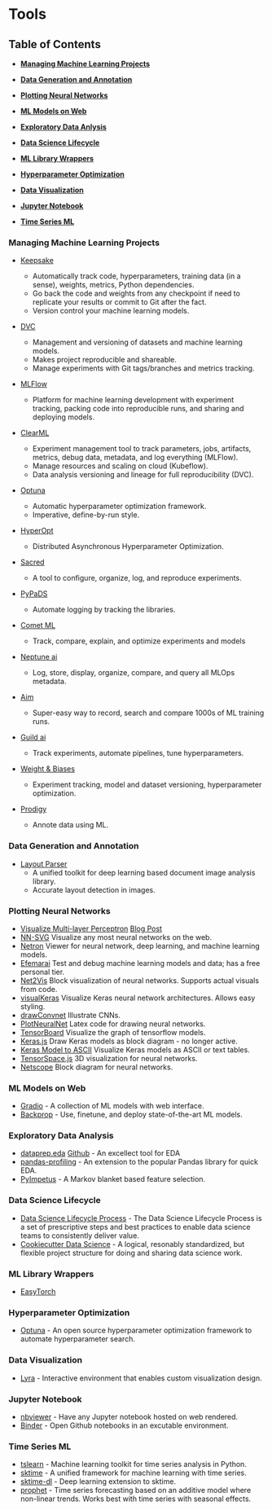 # Tools
## Table of Contents

* **[Managing Machine Learning Projects](#managing-machine-learning-projects)**

* **[Data Generation and Annotation](#data-generation-and-annotation)**

* **[Plotting Neural Networks](#plotting-neural-networks)**

* **[ML Models on Web](#ml-models-on-web)**

* **[Exploratory Data Anlysis](#exploratory-data-analysis)**

* **[Data Science Lifecycle](#data-science-lifecycle)**

* **[ML Library Wrappers](#ml-library-wrappers)**

* **[Hyperparameter Optimization](#hyperparameter-optimization)**

* **[Data Visualization](#data-visualization)**

* **[Jupyter Notebook](#jupyter-notebook)**

* **[Time Series ML](#time-series-ml)**

### Managing Machine Learning Projects
- [Keepsake](https://github.com/replicate/keepsake) 
   - Automatically track code, hyperparameters, training data (in a sense), weights, metrics, Python dependencies.
   - Go back the code and weights from any checkpoint if need to replicate your results or commit to Git after the fact.
   - Version control your machine learning models.

- [DVC](https://github.com/iterative/dvc)
   - Management and versioning of datasets and machine learning models. 
   - Makes project reproducible and shareable.
   - Manage experiments with Git tags/branches and metrics tracking.

- [MLFlow](https://github.com/mlflow/mlflow)
   - Platform for machine learning development with experiment tracking, packing code into reproducible runs, and sharing and deploying models.

- [ClearML](https://clear.ml/)
   - Experiment management tool to track parameters, jobs, artifacts, metrics, debug data, metadata, and log everything (MLFlow).
   - Manage resources and scaling on cloud (Kubeflow).
   - Data analysis versioning and lineage for full reproducibility (DVC).

- [Optuna](https://optuna.readthedocs.io/en/stable/index.html)
   - Automatic hyperparameter optimization framework.
   - Imperative, define-by-run style.

- [HyperOpt](https://hyperopt.github.io/hyperopt/)
   - Distributed Asynchronous Hyperparameter Optimization.

- [Sacred](https://github.com/IDSIA/sacred)
   - A tool to configure, organize, log, and reproduce experiments.

- [PyPaDS](https://pypads.readthedocs.io/en/latest/)
   - Automate logging by tracking the libraries.
 
- [Comet ML](https://www.comet.ml/site/)
   - Track, compare, explain, and optimize experiments and models

- [Neptune ai](https://neptune.ai/)
   - Log, store, display, organize, compare, and query all MLOps metadata.

- [Aim](https://github.com/aimhubio/aim)
   - Super-easy way to record, search and compare 1000s of ML training runs.

- [Guild ai](https://guild.ai/)
   - Track experiments, automate pipelines, tune hyperparameters.

- [Weight & Biases](https://wandb.ai/site)
   - Experiment tracking, model and dataset versioning, hyperparameter optimization.

- [Prodigy](https://prodi.gy/)
   - Annote data using ML.


### Data Generation and Annotation
- [Layout Parser](https://github.com/Layout-Parser/layout-parser)
   - A unified toolkit for deep learning based document image analysis library.
   - Accurate layout detection in images.


### Plotting Neural Networks
   - [Visualize Multi-layer Perceptron](https://github.com/jzliu-100/visualize-neural-network) [Blog Post](http://www.jzliu.net/blog/simple-python-library-visualize-neural-network/)
   - [NN-SVG](https://alexlenail.me/NN-SVG/LeNet.html) Visualize any most neural networks on the web.
   - [Netron](https://github.com/lutzroeder/netron) Viewer for neural network, deep learning, and machine learning models.
   - [Efemarai](https://efemarai.com/) Test and debug machine learning models and data; has a free personal tier.
   - [Net2Vis](https://github.com/viscom-ulm/Net2Vis) Block visualization of neural networks. Supports actual visuals from code. 
   - [visualKeras](https://github.com/paulgavrikov/visualkeras/) Visualize Keras neural network architectures. Allows easy styling.
   - [drawConvnet](https://github.com/gwding/draw_convnet) Illustrate CNNs.
   - [PlotNeuralNet](https://github.com/HarisIqbal88/PlotNeuralNet) Latex code for drawing neural networks.
   - [TensorBoard](https://www.tensorflow.org/tensorboard/graphs) Visualize the graph of tensorflow models.
   - [Keras.js](https://transcranial.github.io/keras-js/#/inception-v3) Draw Keras models as block diagram - no longer active.
   - [Keras Model to ASCII](https://github.com/stared/keras-sequential-ascii/) Visualize Keras models as ASCII or text tables.
   - [TensorSpace.js](https://tensorspace.org/html/docs/startIntro.html) 3D visualization for neural networks.
   - [Netscope](https://dgschwend.github.io/netscope/#/preset/squeezenet) Block diagram for neural networks.
  
### ML Models on Web
   - [Gradio](https://gradio.app/hub) - A collection of ML models with web interface.
   - [Backprop](https://github.com/backprop-ai/backprop) - Use, finetune, and deploy state-of-the-art ML models.


### Exploratory Data Analysis
   - [dataprep.eda](https://towardsdatascience.com/dataprep-eda-accelerate-your-eda-eb845a4088bc) [Github](https://github.com/sfu-db/dataprep) - An excellect tool for EDA
   - [pandas-profiling](https://github.com/pandas-profiling/pandas-profiling) - An extension to the popular Pandas library for quick EDA.
   - [PyImpetus](https://github.com/atif-hassan/PyImpetus) - A Markov blanket based feature selection.


### Data Science Lifecycle
  - [Data Science Lifecycle Process](https://github.com/dslp/dslp) - The Data Science Lifecycle Process is a set of prescriptive steps and best practices to enable data science teams to consistently deliver value.
  - [Cookiecutter Data Science](https://drivendata.github.io/cookiecutter-data-science/#cookiecutter-data-science) - A logical, resonably standardized, but flexible project structure for doing and sharing data science work.

### ML Library Wrappers
   - [EasyTorch](https://github.com/sraashis/easytorch)


### Hyperparameter Optimization
   - [Optuna](https://optuna.org/) - An open source hyperparameter optimization framework to automate hyperparameter search.


### Data Visualization
   - [Lyra](https://github.com/vega/lyra) - Interactive environment that enables custom visualization design.

### Jupyter Notebook
   - [nbviewer](https://nbviewer.jupyter.org/) - Have any Jupyter notebook hosted on web rendered. 
   - [Binder](https://mybinder.org/) - Open Github notebooks in an excutable environment.


### Time Series ML
   - [tslearn](https://github.com/tslearn-team/tslearn) - Machine learning toolkit for time series analysis in Python.
   - [sktime](https://github.com/alan-turing-institute/sktime) - A unified framework for machine learning with time series.
   - [sktime-dl](https://github.com/sktime/sktime-dl) - Deep learning extension to sktime.
   - [prophet](https://github.com/facebook/prophet) - Time series forecasting based on an additive model where non-linear trends. Works best with time series with seasonal effects. 









